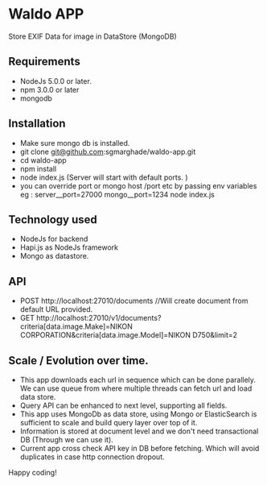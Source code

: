# Waldo APP

Store EXIF Data for image in DataStore (MongoDB)

## Requirements
- NodeJs 5.0.0 or later. 
- npm 3.0.0 or later
- mongodb

## Installation 
- Make sure mongo db is installed. 
- git clone git@github.com:sgmarghade/waldo-app.git
- cd waldo-app
- npm install
- node index.js  (Server will start with default ports. )
- you can override port or mongo host /port etc by passing env variables eg : server__port=27000 mongo__port=1234 node index.js 

## Technology used 
- NodeJs for backend
- Hapi.js as NodeJs framework
- Mongo as datastore. 

## API
- POST http://localhost:27010/documents   //Will create document from default URL provided. 
- GET http://localhost:27010/v1/documents?criteria[data.image.Make]=NIKON CORPORATION&criteria[data.image.Model]=NIKON D750&limit=2

## Scale / Evolution over time. 
- This app downloads each url in sequence which can be done parallely. We can use queue from where multiple threads can fetch url and load data store. 
- Query API can be enhanced to next level, supporting all fields. 
- This app uses MongoDb as data store, using Mongo or ElasticSearch is sufficient to scale and build query layer over top of it.
- Information is stored at document level and we don't need transactional DB (Through we can use it).  
- Current app cross check API key in DB before fetching. Which will avoid duplicates in case http connection dropout. 

Happy coding!


